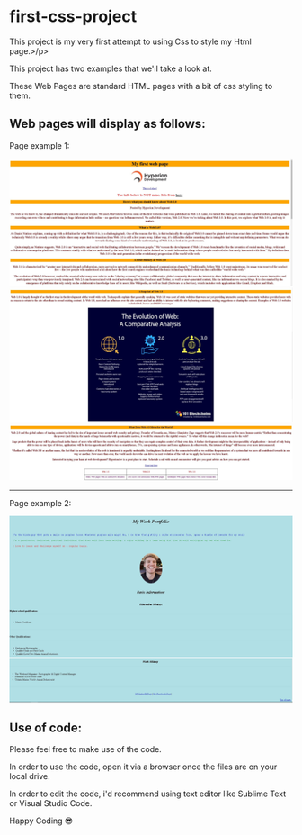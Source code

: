 # first-css-project
<p>This project is my very first attempt to using Css to style my Html page.>/p>
<p>This project has two examples that we'll take a look at.</p>
<p>These Web Pages are standard HTML pages with a bit of css styling to them.</p>

## Web pages will display as follows:

Page example 1: 

<img src="Compulsory Task 1/screenshots-of-page/htmlPage1.JPG" alt="View of HTML page 1">
<img src="Compulsory Task 1/screenshots-of-page/htmlPage2.JPG" alt="View of HTML page 2">
<img src="Compulsory Task 1/screenshots-of-page/htmlPage3.JPG" alt="View of HTML page 3">

<hr/>

Page example 2:

<img src="Compulsory Task 2/screenshots-of-page/htmlPage1.JPG" alt="View of HTML page 1">
<img src="Compulsory Task 2/screenshots-of-page/htmlPage2.JPG" alt="View of HTML page 2">

## Use of code:
<p>Please feel free to make use of the code.</p>
<p>In order to use the code, open it via a browser once the files are on your local drive.</p>
<p>In order to edit the code, i'd recommend using text editor like Sublime Text or Visual Studio Code.</p>

<span>Happy Coding :sunglasses:</span>
